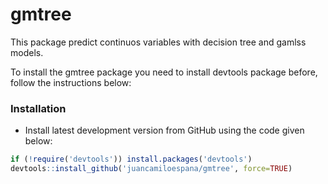# gmtree
This package predict continuos variables with decision tree and gamlss models.

To install the gmtree package you need to install devtools package before, follow the instructions below: 

### Installation

* Install latest development version from GitHub using the code given below:

```r
if (!require('devtools')) install.packages('devtools')
devtools::install_github('juancamiloespana/gmtree', force=TRUE)
```

